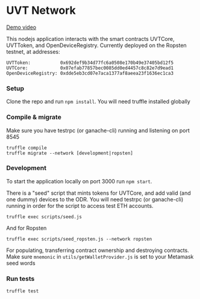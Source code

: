 # UVT Network

[Demo video](https://drive.google.com/file/d/1ZyiQ1nvjOl33c2a_JvzJI2A2oR2MHrCN/view?usp=sharing)

This nodejs application interacts with the smart contracts UVTCore, UVTToken,
and OpenDeviceRegistry. Currently deployed on the Ropsten testnet, at addresses:
```
UVTToken:           0x692def9b34d77fc6a0508e170b49e37405bd12f5
UVTCore:            0x07efab77857bec0085dd0ed4457c8c82e7d9ead1
OpenDeviceRegistry: 0xdde5eb3cd07e7aca1377af8aeea23f1636ec1ca3
```

### Setup
Clone the repo and run `npm install`. You will need truffle installed globally

### Compile & migrate
Make sure you have testrpc (or ganache-cli) running and listening on port 8545
```
truffle compile
truffle migrate --network [development|ropsten]
```

### Development
To start the application locally on port 3000 run `npm start`.

There is a "seed" script that mints tokens for UVTCore, and add valid (and one dummy)
devices to the ODR. You will need testrpc (or ganache-cli) running
in order for the script to access test ETH accounts.
```
truffle exec scripts/seed.js
```

And for Ropsten
```
truffle exec scripts/seed_ropsten.js --network ropsten
```

For populating, transferring contract ownership and destroying contracts. Make
sure `mnemonic` in `utils/getWalletProvider.js` is set to your Metamask seed words

### Run tests
```
truffle test
```
